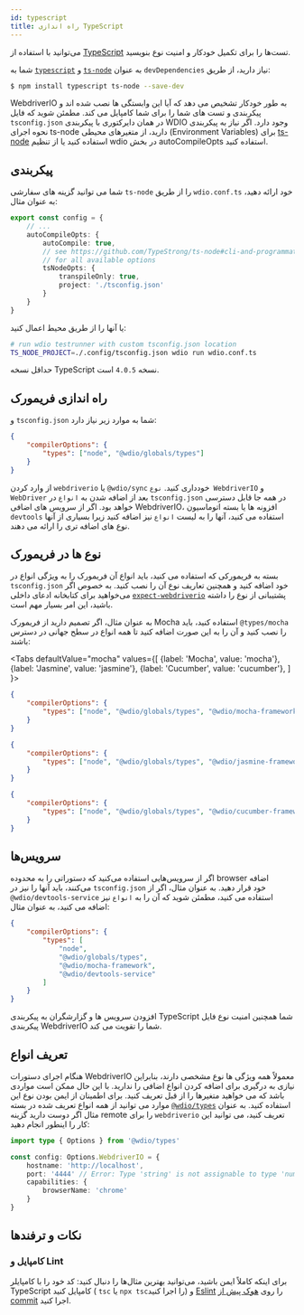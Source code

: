 ```yaml
---
id: typescript
title: راه اندازی TypeScript
---
```


می‌توانید با استفاده از [TypeScript](http://www.typescriptlang.org) تست‌ها را برای تکمیل خودکار و امنیت نوع بنویسید.

شما به [`typescript`](https://github.com/microsoft/TypeScript) و [`ts-node`](https://github.com/TypeStrong/ts-node) به عنوان `devDependencies` نیاز دارید، از طریق:

```bash npm2yarn
$ npm install typescript ts-node --save-dev
```

WebdriverIO به طور خودکار تشخیص می دهد که آیا این وابستگی ها نصب شده اند و پیکربندی و تست های شما را برای شما کامپایل می کند. مطمئن شوید که فایل `tsconfig.json` در همان دایرکتوری با پیکربندی WDIO وجود دارد. اگر نیاز به پیکربندی نحوه اجرای ts-node دارید، از متغیرهای محیطی (Environment Variables) برای [ts-node](https://www.npmjs.com/package/ts-node#options) استفاده کنید یا از تنظیم wdio در بخش autoCompileOpts استفاده کنید.

## پیکربندی

شما می توانید گزینه های سفارشی `ts-node` را از طریق `wdio.conf.ts` خود ارائه دهید، به عنوان مثال:

```ts title="wdio.conf.ts"
export const config = {
    // ...
    autoCompileOpts: {
        autoCompile: true,
        // see https://github.com/TypeStrong/ts-node#cli-and-programmatic-options
        // for all available options
        tsNodeOpts: {
            transpileOnly: true,
            project: './tsconfig.json'
        }
    }
}
```

یا آنها را از طریق محیط اعمال کنید:

```sh
# run wdio testrunner with custom tsconfig.json location
TS_NODE_PROJECT=./.config/tsconfig.json wdio run wdio.conf.ts
```

حداقل نسخه TypeScript نسخه `4.0.5` است.

## راه اندازی فریمورک

و `tsconfig.json` شما به موارد زیر نیاز دارد:

```json title="tsconfig.json"
{
    "compilerOptions": {
        "types": ["node", "@wdio/globals/types"]
    }
}
```

از وارد کردن `webdriverio` یا `@wdio/sync` خودداری کنید. `نوع WebdriverIO` و `WebDriver` بعد از اضافه شدن به `انواع` در `tsconfig.json` در همه جا قابل دسترسی خواهد بود. اگر از سرویس های اضافی WebdriverIO، افزونه ها یا بسته اتوماسیون `devtools` استفاده می کنید، آنها را به لیست `انواع` نیز اضافه کنید زیرا بسیاری از آنها نوع های اضافه تری را ارائه می دهند.

## نوع ها در فریمورک

بسته به فریمورکی که استفاده می کنید، باید انواع آن فریمورک را به ویژگی انواع در `tsconfig.json` خود اضافه کنید و همچنین تعاریف نوع آن را نصب کنید. به خصوص اگر می‌خواهید برای کتابخانه ادعای داخلی [`expect-webdriverio`](https://www.npmjs.com/package/expect-webdriverio) پشتیبانی از نوع را داشته باشید، این امر بسیار مهم است.

به عنوان مثال، اگر تصمیم دارید از فریمورک Mocha استفاده کنید، باید `@types/mocha` را نصب کنید و آن را به این صورت اضافه کنید تا همه انواع در سطح جهانی در دسترس باشند:

<Tabs
  defaultValue="mocha"
  values={[
    {label: 'Mocha', value: 'mocha'},
 {label: 'Jasmine', value: 'jasmine'},
 {label: 'Cucumber', value: 'cucumber'},
 ]
}>
<TabItem value="mocha">

```json title="tsconfig.json"
{
    "compilerOptions": {
        "types": ["node", "@wdio/globals/types", "@wdio/mocha-framework"]
    }
}
```

</TabItem>
<TabItem value="jasmine">

```json title="tsconfig.json"
{
    "compilerOptions": {
        "types": ["node", "@wdio/globals/types", "@wdio/jasmine-framework"]
    }
}
```

</TabItem>
<TabItem value="cucumber">

```json title="tsconfig.json"
{
    "compilerOptions": {
        "types": ["node", "@wdio/globals/types", "@wdio/cucumber-framework"]
    }
}
```

</TabItem>
</Tabs>

## سرویس‌ها

اگر از سرویس‌هایی استفاده می‌کنید که دستوراتی را به محدوده browser اضافه می‌کنند، باید آنها را نیز در `tsconfig.json` خود قرار دهید. به عنوان مثال، اگر از `@wdio/devtools-service` استفاده می کنید، مطمئن شوید که آن را به `انواع` نیز اضافه می کنید، به عنوان مثال:

```json title="tsconfig.json"
{
    "compilerOptions": {
        "types": [
            "node",
            "@wdio/globals/types",
            "@wdio/mocha-framework",
            "@wdio/devtools-service"
        ]
    }
}
```

افزودن سرویس ها و گزارشگران به پیکربندی TypeScript شما همچنین امنیت نوع فایل پیکربندی WebdriverIO شما را تقویت می کند.

## تعریف انواع

هنگام اجرای دستورات WebdriverIO معمولاً همه ویژگی ها نوع مشخصی دارند، بنابراین نیازی به درگیری برای اضافه کردن انواع اضافی را ندارید. با این حال ممکن است مواردی باشد که می خواهید متغیرها را از قبل تعریف کنید. برای اطمینان از ایمن بودن نوع این موارد می توانید از همه انواع تعریف شده در بسته [`@wdio/types`](https://www.npmjs.com/package/@wdio/types) استفاده کنید. به عنوان مثال اگر دوست دارید گزینه remote را برای `webdriverio` تعریف کنید، می توانید این کار را اینطور انجام دهید:

```ts
import type { Options } from '@wdio/types'

const config: Options.WebdriverIO = {
    hostname: 'http://localhost',
    port: '4444' // Error: Type 'string' is not assignable to type 'number'.ts(2322)
    capabilities: {
        browserName: 'chrome'
    }
}
```

## نکات و ترفندها

### کامپایل و Lint

برای اینکه کاملاً ایمن باشید، می‌توانید بهترین مثال‌ها را دنبال کنید: کد خود را با کامپایلر TypeScript کامپایل کنید ( `tsc` یا `npx tsc`را اجرا کنید) و [Eslint](https://www.npmjs.com/package/@typescript-eslint/eslint-plugin) را روی [هوک پیش از commit](https://github.com/typicode/husky) اجرا کنید.
